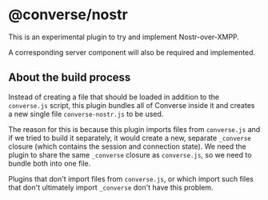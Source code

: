 # @converse/nostr

This is an experimental plugin to try and implement Nostr-over-XMPP.

A corresponding server component will also be required and implemented.

## About the build process

Instead of creating a file that should be loaded in addition to the
`converse.js` script, this plugin bundles all of Converse inside it and creates a
new single file `converse-nostr.js` to be used.

The reason for this is because this plugin imports files from `converse.js` and
if we tried to build it separately, it would create a new, separate `_converse` closure
(which contains the session and connection state). We need the plugin to share
the same `_converse` closure as `converse.js`, so we need to bundle both into
one file.

Plugins that don't import files from `converse.js`, or which import such files
that don't ultimately import `_converse` don't have this problem.
